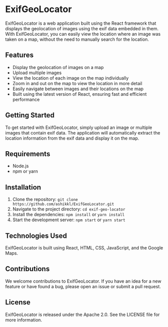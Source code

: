 # ExifGeoLocator

ExifGeoLocator is a web application built using the React framework that displays the geolocation of images using the exif data embedded in them. With ExifGeoLocator, you can easily view the location where an image was taken on a map, without the need to manually search for the location.

## Features
- Display the geolocation of images on a map
- Upload multiple images
- View the location of each image on the map individually
- Zoom in and out on the map to view the location in more detail
- Easily navigate between images and their locations on the map
- Built using the latest version of React, ensuring fast and efficient performance

## Getting Started
To get started with ExifGeoLocator, simply upload an image or multiple images that contain exif data. The application will automatically extract the location information from the exif data and display it on the map.

## Requirements
- Node.js
- npm or yarn

## Installation
1. Clone the repository: `git clone https://github.com/ashikkl/ExifGeoLocator.git`
2. Navigate to the project directory: `cd exif-geo-locator`
3. Install the dependencies: `npm install` or `yarn install`
4. Start the development server: `npm start` or `yarn start`

## Technologies Used
ExifGeoLocator is built using React, HTML, CSS, JavaScript, and the Google Maps.

## Contributions
We welcome contributions to ExifGeoLocator. If you have an idea for a new feature or have found a bug, please open an issue or submit a pull request.

## License
ExifGeoLocator is released under the Apache 2.0. See the LICENSE file for more information.
